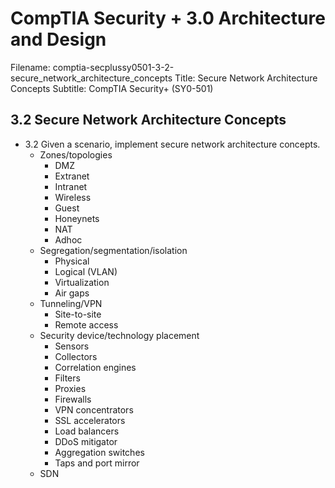 CompTIA Security + 3.0 Architecture and Design
============================================================

Filename: comptia-secplussy0501-3-2-secure_network_architecture_concepts
Title: Secure Network Architecture Concepts
Subtitle: CompTIA Security+ \(SY0-501\)

3.2 Secure Network Architecture Concepts
------------------------------------------------------------

* 3.2 Given a scenario, implement secure network architecture concepts.
	+ Zones/topologies
		- DMZ
		- Extranet
		- Intranet
		- Wireless
		- Guest
		- Honeynets
		- NAT
		- Adhoc
	+ Segregation/segmentation/isolation
		- Physical
		- Logical (VLAN)
		- Virtualization
		- Air gaps
	+ Tunneling/VPN
		- Site-to-site
		- Remote access
	+ Security device/technology placement
		- Sensors
		- Collectors
		- Correlation engines
		- Filters
		- Proxies
		- Firewalls
		- VPN concentrators
		- SSL accelerators
		- Load balancers
		- DDoS mitigator
		- Aggregation switches
		- Taps and port mirror
	+ SDN